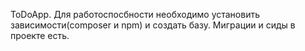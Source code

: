 ToDoApp.
Для работоспосбности необходимо установить зависимости(composer и npm) и создать базу. Миграции и сиды в проекте есть.
